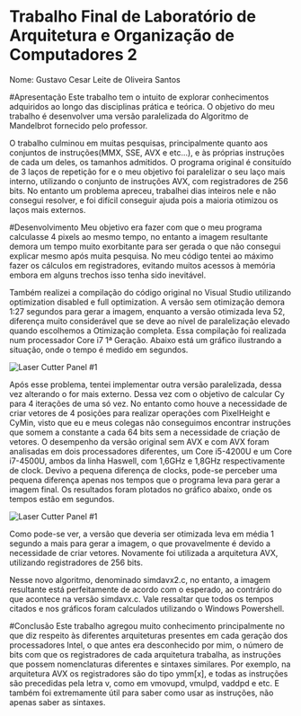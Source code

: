 # Trabalho Final de Laboratório de Arquitetura e Organização de Computadores 2
Nome: Gustavo Cesar Leite de Oliveira Santos

#Apresentação
Este trabalho tem o intuito de explorar conhecimentos adquiridos ao longo das disciplinas prática e teórica. O objetivo do meu trabalho é desenvolver uma versão paralelizada do Algoritmo de Mandelbrot fornecido pelo professor.

O trabalho culminou em muitas pesquisas, principalmente quanto aos conjuntos de instruções(MMX, SSE, AVX e etc...), e às próprias instruções de cada um deles, os tamanhos admitidos. O programa original é consituído de 3 laços de repetição for e o meu objetivo foi paralelizar o seu laço mais interno, utilizando o conjunto de instruções AVX, com registradores de 256 bits. No entanto um problema apreceu, trabalhei dias inteiros nele e não consegui resolver, e foi difícil conseguir ajuda pois a maioria otimizou os laços mais externos. 

#Desenvolvimento
Meu objetivo era fazer com que o meu programa calculasse 4 pixels ao mesmo tempo, no entanto a imagem resultante demora um tempo muito exorbitante para ser gerada o que não consegui explicar mesmo após muita pesquisa. No meu código tentei ao máximo fazer os cálculos em registradores, evitando muitos acessos à memória embora em alguns trechos isso tenha sido inevitável.

Também realizei a compilação do código original no Visual Studio utilizando optimization disabled e full optimization. A versão sem otimização demora 1:27 segundos para gerar a imagem, enquanto a versão otimizada leva 52, diferença muito considerável que se deve ao nível de paralelização elevado quando escolhemos a Otimização completa. Essa compilação foi realizada num processador Core i7 1ª Geração. Abaixo está um gráfico ilustrando a situação, onde o tempo é medido em segundos.

![Laser Cutter Panel #1](https://raw.github.com/gustavocesarlos/TrabalhoFinalArq2/master/Gráficos/grafico1.1.png)

Após esse problema, tentei implementar outra versão paralelizada, dessa vez alterando o for mais externo. Dessa vez com o objetivo de calcular Cy para 4 iterações de uma só vez. No entanto como houve a necessidade de criar vetores de 4 posições para realizar operações com PixelHeight e CyMin, visto que eu e meus colegas não conseguimos encontrar instruções que somem a constante a cada 64 bits sem a necessidade de criação de vetores. O desempenho da versão original sem AVX e com AVX foram analisadas em dois processadores diferentes, um Core i5-4200U e um Core i7-4500U, ambos da linha Haswell, com 1,6GHz e 1,8GHz respectivamente de clock. Devivo a pequena diferença de clocks, pode-se perceber uma pequena diferença apenas nos tempos que o programa leva para gerar a imagem final. Os resultados foram plotados no gráfico abaixo, onde os tempos estão em segundos.

![Laser Cutter Panel #1](https://raw.github.com/gustavocesarlos/TrabalhoFinalArq2/master/Gráficos/grafico1.png)

Como pode-se ver, a versão que deveria ser otimizada leva em média 1 segundo a mais para gerar a imagem, o que provavelmente é devido a necessidade de criar vetores. Novamente foi utilizada a arquitetura AVX, utilizando registradores de 256 bits.

Nesse novo algoritmo, denominado simdavx2.c, no entanto, a imagem resultante está perfeitamente de acordo com o esperado, ao contrário do que acontece na versão simdavx.c. Vale ressaltar que todos os tempos citados e nos gráficos foram calculados utilizando o Windows Powershell.

#Conclusão
Este trabalho agregou muito conhecimento principalmente no que diz respeito às diferentes arquiteturas presentes em cada geração dos processadores Intel, o que antes era desconhecido por mim, o número de bits com que os registradores de cada arquitetura trabalha, as instruções que possem nomenclaturas diferentes e sintaxes similares. Por exemplo, na arquitetura AVX os registradores são do tipo ymm[x], e todas as instruções são precedidas pela letra v, como em vmovupd, vmulpd, vaddpd e etc. E também foi extremamente útil para saber como usar as instruções, não apenas saber as sintaxes.


